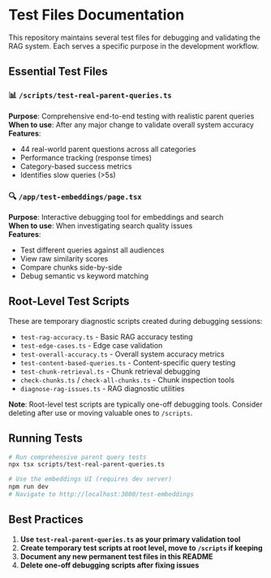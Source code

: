 # Test Files Documentation

This repository maintains several test files for debugging and validating the RAG system. Each serves a specific purpose in the development workflow.

## Essential Test Files

### 📊 `/scripts/test-real-parent-queries.ts`
**Purpose**: Comprehensive end-to-end testing with realistic parent queries  
**When to use**: After any major change to validate overall system accuracy  
**Features**:
- 44 real-world parent questions across all categories
- Performance tracking (response times)
- Category-based success metrics
- Identifies slow queries (>5s)

### 🔍 `/app/test-embeddings/page.tsx`
**Purpose**: Interactive debugging tool for embeddings and search  
**When to use**: When investigating search quality issues  
**Features**:
- Test different queries against all audiences
- View raw similarity scores
- Compare chunks side-by-side
- Debug semantic vs keyword matching

## Root-Level Test Scripts

These are temporary diagnostic scripts created during debugging sessions:

- `test-rag-accuracy.ts` - Basic RAG accuracy testing
- `test-edge-cases.ts` - Edge case validation
- `test-overall-accuracy.ts` - Overall system accuracy metrics
- `test-content-based-queries.ts` - Content-specific query testing
- `test-chunk-retrieval.ts` - Chunk retrieval debugging
- `check-chunks.ts` / `check-all-chunks.ts` - Chunk inspection tools
- `diagnose-rag-issues.ts` - RAG diagnostic utilities

**Note**: Root-level test scripts are typically one-off debugging tools. Consider deleting after use or moving valuable ones to `/scripts`.

## Running Tests

```bash
# Run comprehensive parent query tests
npx tsx scripts/test-real-parent-queries.ts

# Use the embeddings UI (requires dev server)
npm run dev
# Navigate to http://localhost:3000/test-embeddings
```

## Best Practices

1. **Use `test-real-parent-queries.ts` as your primary validation tool**
2. **Create temporary test scripts at root level, move to `/scripts` if keeping**
3. **Document any new permanent test files in this README**
4. **Delete one-off debugging scripts after fixing issues**
